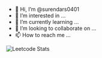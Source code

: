 - 👋 Hi, I’m @surendars0401
- 👀 I’m interested in ...
- 🌱 I’m currently learning ...
- 💞️ I’m looking to collaborate on ...
- 📫 How to reach me ...

![Leetcode Stats](https://leetcard.jacoblin.cool/surendars0401?ext=heatmap)


<!---
surendars0401/surendars0401 is a ✨ special ✨ repository because its `README.md` (this file) appears on your GitHub profile.
You can click the Preview link to take a look at your changes.
--->
